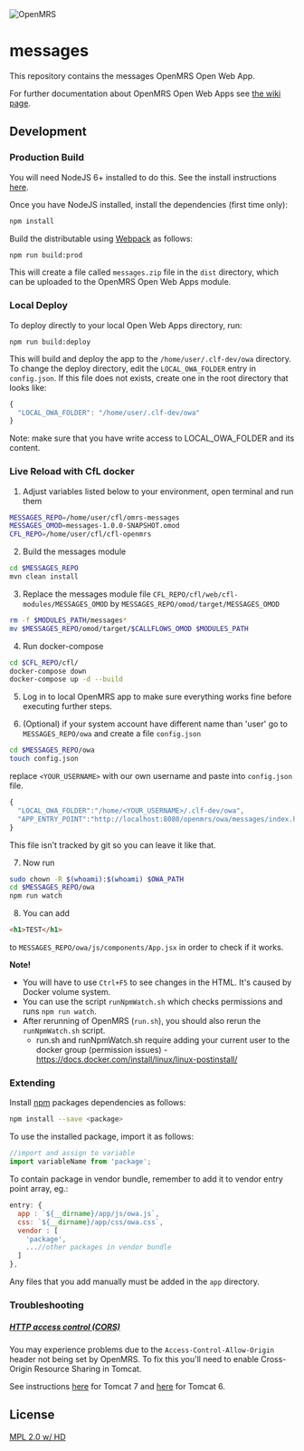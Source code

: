 <img src="https://cloud.githubusercontent.com/assets/668093/12567089/0ac42774-c372-11e5-97eb-00baf0fccc37.jpg" alt="OpenMRS"/>

# messages

This repository contains the messages OpenMRS Open Web App.

For further documentation about OpenMRS Open Web Apps see
[the wiki page](https://wiki.openmrs.org/display/docs/Open+Web+Apps+Module).

## Development

### Production Build

You will need NodeJS 6+ installed to do this. See the install instructions [here](https://nodejs.org/en/download/package-manager/).

Once you have NodeJS installed, install the dependencies (first time only):

```sh
npm install
```

Build the distributable using [Webpack](https://webpack.github.io/) as follows:

````sh
npm run build:prod
````

This will create a file called `messages.zip` file in the `dist` directory,
which can be uploaded to the OpenMRS Open Web Apps module.

### Local Deploy

To deploy directly to your local Open Web Apps directory, run:

````
npm run build:deploy
````

This will build and deploy the app to the `/home/user/.clf-dev/owa`
directory. To change the deploy directory, edit the `LOCAL_OWA_FOLDER` entry in
`config.json`. If this file does not exists, create one in the root directory
that looks like:

```js
{
  "LOCAL_OWA_FOLDER": "/home/user/.clf-dev/owa"
}
```

Note: make sure that you have write access to LOCAL_OWA_FOLDER and its content.

### Live Reload with CfL docker

1. Adjust variables listed below to your environment, open terminal and run them
```bash
MESSAGES_REPO=/home/user/cfl/omrs-messages
MESSAGES_OMOD=messages-1.0.0-SNAPSHOT.omod
CFL_REPO=/home/user/cfl/cfl-openmrs
```
2. Build the messages module
```bash
cd $MESSAGES_REPO
mvn clean install
```
3. Replace the messages module file `CFL_REPO/cfl/web/cfl-modules/MESSAGES_OMOD` by `MESSAGES_REPO/omod/target/MESSAGES_OMOD`
```bash
rm -f $MODULES_PATH/messages*
mv $MESSAGES_REPO/omod/target/$CALLFLOWS_OMOD $MODULES_PATH
```
4. Run docker-compose
```bash
cd $CFL_REPO/cfl/
docker-compose down
docker-compose up -d --build
```
5. Log in to local OpenMRS app to make sure everything works fine before executing further steps.

6. (Optional) if your system account have different name than 'user' go to `MESSAGES_REPO/owa` and create a file `config.json`
```bash
cd $MESSAGES_REPO/owa
touch config.json
```
replace `<YOUR_USERNAME>` with our own username and paste into `config.json` file.
```js
{
  "LOCAL_OWA_FOLDER":"/home/<YOUR_USERNAME>/.clf-dev/owa",
  "APP_ENTRY_POINT":"http://localhost:8080/openmrs/owa/messages/index.html"
}
```
This file isn't tracked by git so you can leave it like that.

7. Now run
```bash
sudo chown -R $(whoami):$(whoami) $OWA_PATH
cd $MESSAGES_REPO/owa
npm run watch
```

8. You can add
```html
<h1>TEST</h1>
```
to `MESSAGES_REPO/owa/js/components/App.jsx` in order to check if it works.

<b>Note!</b>
* You will have to use `Ctrl+F5` to see changes in the HTML. It's caused by Docker volume system.
* You can use the script `runNpmWatch.sh` which checks permissions and runs `npm run watch`.
* After rerunning of OpenMRS (`run.sh`), you should also rerun the `runNpmWatch.sh` script.
  * run.sh and runNpmWatch.sh require adding your current user to the docker group (permission issues) - https://docs.docker.com/install/linux/linux-postinstall/

### Extending

Install [npm](http://npmjs.com/) packages dependencies as follows:

````sh
npm install --save <package>
````

To use the installed package, import it as follows:

````js
//import and assign to variable
import variableName from 'package';
````

To contain package in vendor bundle, remember to add it to vendor entry point array, eg.:

````js
entry: {
  app : `${__dirname}/app/js/owa.js`,
  css: `${__dirname}/app/css/owa.css`,
  vendor : [
    'package',
    ...//other packages in vendor bundle
  ]
},
````

Any files that you add manually must be added in the `app` directory.

### Troubleshooting

##### [HTTP access control (CORS)](https://developer.mozilla.org/en-US/docs/Web/HTTP/Access_control_CORS)

You may experience problems due to the `Access-Control-Allow-Origin` header not
being set by OpenMRS. To fix this you'll need to enable Cross-Origin Resource
Sharing in Tomcat.

See instructions [here](http://enable-cors.org/server_tomcat.html) for Tomcat 7 and [here](https://www.dforge.net/2013/09/16/enabling-cors-on-apache-tomcat-6/) for Tomcat 6.

## License

[MPL 2.0 w/ HD](http://openmrs.org/license/)
